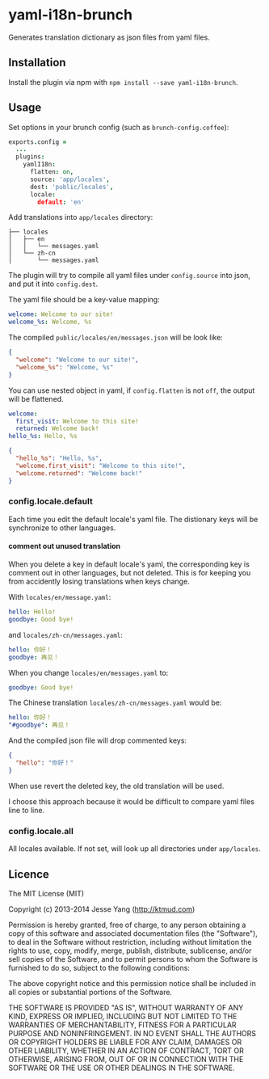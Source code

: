 # yaml-i18n-brunch

Generates translation dictionary as json files from yaml files.

## Installation

Install the plugin via npm with `npm install --save yaml-i18n-brunch`.

## Usage

Set options in your brunch config (such as `brunch-config.coffee`):

```coffeescript
exports.config =
  ...
  plugins:
    yamlI18n:
      flatten: on,
      source: 'app/locales',
      dest: 'public/locales',
      locale:
        default: 'en'
```

Add translations into `app/locales` directory:

```
├── locales
│   ├── en
│   │   └── messages.yaml
│   └── zh-cn
│       └── messages.yaml

```

The plugin will try to compile all yaml files under `config.source`
into json, and put it into `config.dest`.


The yaml file should be a key-value mapping:

```yaml
welcome: Welcome to our site!
welcome_%s: Welcome, %s
```

The compiled `public/locales/en/messages.json` will be look like:
```json
{
  "welcome": "Welcome to our site!", 
  "welcome_%s": "Welcome, %s"
}
```

You can use nested object in yaml, if `config.flatten` is not `off`, the output will be flattened.

```yaml
welcome:
  first_visit: Welcome to this site!
  returned: Welcome back!
hello_%s: Hello, %s
```

```json
{
  "hello_%s": "Hello, %s", 
  "welcome.first_visit": "Welcome to this site!", 
  "welcome.returned": "Welcome back!"
}
```

### config.locale.default

Each time you edit the default locale's yaml file. The distionary keys will be synchronize to other languages.

#### comment out unused translation

When you delete a key in default locale's yaml, the corresponding key is comment out in other languages,
but not deleted.  This is for keeping you from accidently losing translations when keys change.

With `locales/en/message.yaml`:

```yaml
hello: Hello!
goodbye: Good bye!
```

and `locales/zh-cn/messages.yaml`:

```yaml
hello: 你好！
goodbye: 再见！
```

When you change `locales/en/messages.yaml` to:

```yaml
goodbye: Good bye!
```

The Chinese translation `locales/zh-cn/messages.yaml` would be:
```yaml
hello: 你好！
"#goodbye": 再见！
```

And the compiled json file will drop commented keys:

```json
{
  "hello": "你好！"
}
```

When use revert the deleted key, the old translation will be used.

I choose this approach because it would be difficult to compare yaml files line to line.

### config.locale.all

All locales available. If not set, will look up all directories under `app/locales`.


## Licence

The MIT License (MIT)

Copyright (c) 2013-2014 Jesse Yang (http://ktmud.com)

Permission is hereby granted, free of charge, to any person obtaining a copy of this software and associated documentation files (the "Software"), to deal in the Software without restriction, including without limitation the rights to use, copy, modify, merge, publish, distribute, sublicense, and/or sell copies of the Software, and to permit persons to whom the Software is furnished to do so, subject to the following conditions:

The above copyright notice and this permission notice shall be included in all copies or substantial portions of the Software.

THE SOFTWARE IS PROVIDED "AS IS", WITHOUT WARRANTY OF ANY KIND, EXPRESS OR IMPLIED, INCLUDING BUT NOT LIMITED TO THE WARRANTIES OF MERCHANTABILITY, FITNESS FOR A PARTICULAR PURPOSE AND NONINFRINGEMENT. IN NO EVENT SHALL THE AUTHORS OR COPYRIGHT HOLDERS BE LIABLE FOR ANY CLAIM, DAMAGES OR OTHER LIABILITY, WHETHER IN AN ACTION OF CONTRACT, TORT OR OTHERWISE, ARISING FROM, OUT OF OR IN CONNECTION WITH THE SOFTWARE OR THE USE OR OTHER DEALINGS IN THE SOFTWARE.
